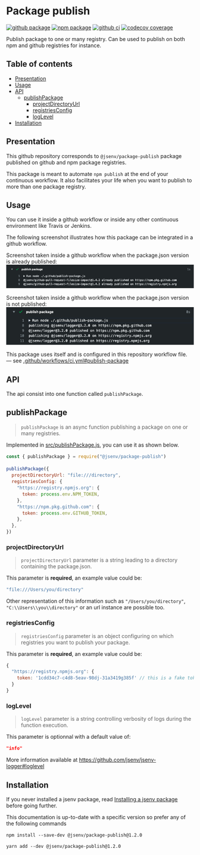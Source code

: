 # Package publish

[![github package](https://img.shields.io/github/package-json/v/jsenv/jsenv-package-publish.svg?logo=github&label=package)](https://github.com/jsenv/jsenv-package-publish/packages)
[![npm package](https://img.shields.io/npm/v/@jsenv/package-publish.svg?logo=npm&label=package)](https://www.npmjs.com/package/@jsenv/package-publish)
[![github ci](https://github.com/jsenv/jsenv-package-publish/workflows/ci/badge.svg)](https://github.com/jsenv/jsenv-package-publish/actions?workflow=ci)
[![codecov coverage](https://codecov.io/gh/jsenv/jsenv-package-publish/branch/master/graph/badge.svg)](https://codecov.io/gh/jsenv/jsenv-package-publish)

Publish package to one or many registry. Can be used to publish on both npm and github registries for instance.

## Table of contents

- [Presentation](#Presentation)
- [Usage](#Usage)
- [API](#API)
  - [publishPackage](#publishPackage)
    - [projectDirectoryUrl](#projectDirectoryUrl)
    - [registriesConfig](#registriesConfig)
    - [logLevel](#logLevel)
- [Installation](#installation)

## Presentation

This github repository corresponds to `@jsenv/package-publish` package published on github and npm package registries.

This package is meant to automate `npm publish` at the end of your continuous workflow. It also facilitates your life when you want to publish to more than one package registry.

## Usage

You can use it inside a github workflow or inside any other continuous environment like Travis or Jenkins.

The following screenshot illustrates how this package can be integrated in a github workflow.

Screenshot taken inside a github workflow when the package.json version is already published: ![already published github workflow screenshot](./docs/already-published-github-workflow-screenshot.png)

Screenshot taken inside a github workflow when the package.json version is not published: ![publishing github workflow screenshot](./docs/publishing-github-workflow-screenshot.png)

This package uses itself and is configured in this repository workflow file.<br />
— see [.github/workflows/ci.yml#publish-package](https://github.com/jsenv/jsenv-package-publish/blob/9bc6af39afa8825ff7fcdc475c3ede8e900c7475/.github/workflows/ci.yml#L39)

## API

The api consist into one function called `publishPackage`.

## publishPackage

> `publishPackage` is an async function publishing a package on one or many registries.

Implemented in [src/publishPackage.js](./src/publishPackage.js), you can use it as shown below.

```js
const { publishPackage } = require("@jsenv/package-publish")

publishPackage({
  projectDirectoryUrl: "file:///directory",
  registriesConfig: {
    "https://registry.npmjs.org": {
      token: process.env.NPM_TOKEN,
    },
    "https://npm.pkg.github.com": {
      token: process.env.GITHUB_TOKEN,
    },
  },
})
```

### projectDirectoryUrl

> `projectDirectoryUrl` parameter is a string leading to a directory containing the package.json.

This parameter is **required**, an example value could be:

```js
"file:///Users/you/directory"
```

Other representation of this information such as `"/Users/you/directory"`, `"C:\\Users\\you\\directory"` or an url instance are possible too.

### registriesConfig

> `registriesConfig` parameter is an object configuring on which registries you want to publish your package.

This parameter is **required**, an example value could be:

```js
{
  "https://registry.npmjs.org": {
    token: '1cdd34c7-c4d8-5eav-98dj-31a3419g385f' // this is a fake token
  }
}
```

### logLevel

> `logLevel` parameter is a string controlling verbosity of logs during the function execution.

This parameter is optionnal with a default value of:

```json
"info"
```

More information available at https://github.com/jsenv/jsenv-logger#loglevel

## Installation

If you never installed a jsenv package, read [Installing a jsenv package](./docs/installing-jsenv-package.md) before going further.

This documentation is up-to-date with a specific version so prefer any of the following commands

```console
npm install --save-dev @jsenv/package-publish@1.2.0
```

```console
yarn add --dev @jsenv/package-publish@1.2.0
```
